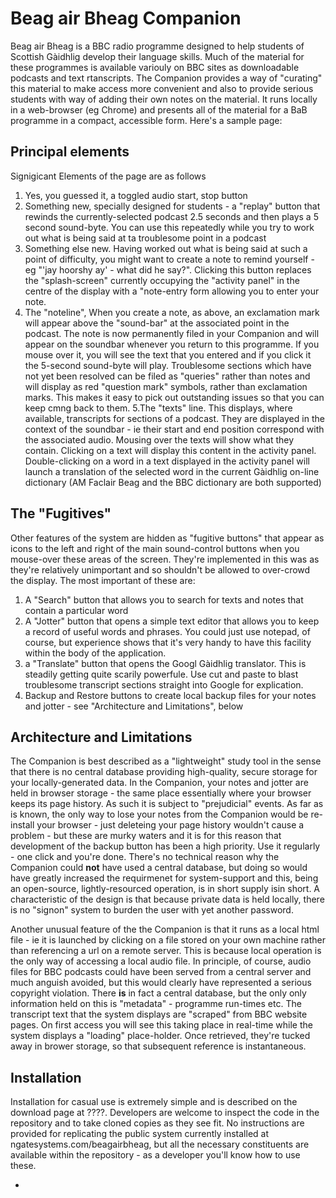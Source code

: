 # Beag air Bheag Companion

Beag air Bheag is a BBC radio programme designed to help students of Scottish Gàidhlig develop their language skills. Much of the material for these programmes is available variouly on BBC sites as downloadable podcasts and text rtanscripts. The Companion provides a way of "curating" this material to make access more convenient and also to provide serious students with way of adding their own notes on the material. It runs locally in a web-browser (eg Chrome) and presents all of the material for a BaB programme in a compact, accessible form. Here's a sample page:

## Principal elements

Signigicant Elements of the page are as follows

1. Yes, you guessed it, a toggled audio start, stop button
2. Something new, specially designed for students - a "replay" button that rewinds the currently-selected podcast 2.5 seconds and then plays a 5 second sound-byte. You can use this repeatedly while you try to work out what is being said at ta troublesome point in a podcast
3. Something else new. Having worked out what is being said at such a point of difficulty, you might want to create a note to remind yourself  - eg "'jay hoorshy ay' - what did he say?". Clicking this button replaces the "splash-screen" currently occupying the "activity panel" in the centre of the display with a "note-entry form allowing you to enter your note.
4. The "noteline", When you create a note, as above, an exclamation mark will appear above the "sound-bar" at the associated point in the podcast. The note is now permanently filed in your Companion and will appear on the soundbar whenever you return to this programme. If you mouse over it, you will see the text that you entered and if you click it the 5-second sound-byte will play. Troublesome sections which have not yet been resolved can be filed as "queries" rather than notes and will display as red "question mark" symbols, rather than exclamation marks. This makes it easy to pick out outstanding issues so that you can keep cmng back to them.
5.The "texts" line. This displays, where available, transcripts for sections of a podcast. They are displayed in the context of the soundbar - ie their start and end position correspond with the associated audio. Mousing over the texts will show what they contain. Clicking on a text will display this content in the activity panel. Double-clicking on a word in a text displayed in the activity panel will launch a translation of the selected word in the current Gàidhlig on-line dictionary (AM Faclair Beag and the BBC dictionary are both supported)

## The "Fugitives"

Other features of the system are hidden as "fugitive buttons" that appear as icons to the left and right of the main sound-control buttons when you mouse-over these areas of the screen. They're implemented in this was as they're relatively unimportant and so shouldn't be allowed to over-crowd the display. The most important of these are:

1. A "Search" button that allows you to search for texts and notes that contain a particular word
2. A "Jotter" button that opens a simple text editor that allows you to keep a record of useful words and phrases. You could just use notepad, of course, but experience shows that it's very handy to have this facility within the body of the application.
3. a "Translate" button that opens the Googl Gàidhlig translator. This is steadily getting quite scarily powerfule. Use cut and paste to blast troublesome transcript sections straight into Google for explication.
4. Backup and Restore buttons to create local backup files for your notes and jotter - see "Architecture and Limitations", below

## Architecture and Limitations

The Companion is best described as a "lightweight" study tool in the sense that there is no central database providing high-quality, secure storage for your locally-generated data.  In the Companion, your notes and jotter are held in browser storage - the same place essentially where your browser keeps its page history. As such it is subject to "prejudicial" events. As far as is known, the only way to lose your notes from the Companion would be re-install your browser - just deleteing your page history wouldn't cause a problem - but these are murky waters and it is for this reason that development of the backup button has been a high priority. Use it regularly - one click and you're done. There's no technical reason why the Companion could **not** have used a central database, but doing so would have greatly increased the requirmenet for system-support and this, being an open-source, lightly-resourced operation, is in short supply isin short. A characteristic of the design is that because private data is held locally, there is no "signon" system to burden the user with yet another password. 

Another unusual feature of the the Companion is that it runs as a local html file - ie it is launched  by clicking on a file stored on your own machine rather than referencing a url on a remote server. This is because local operation is the only way of accessing a local audio file. In principle, of course, audio files for BBC podcasts could have been served from a central server and much anguish avoided, but this would clearly have represented a serious copyright violation. There **is** in fact a central database, but the only  only information held on this is "metadata" - programme run-times etc. The transcript text that the system displays are "scraped" from BBC website pages. On first access you will see this taking place in real-time while the system displays a "loading" place-holder. Once retrieved, they're tucked away in brower storage, so that subsequent reference is instantaneous.

## Installation

Installation for casual use is extremely simple and is described on the download page at ????. Developers are welcome to inspect the code in the repository and to take cloned copies as they see fit. No instructions are provided for replicating the public system currently installed at ngatesystems.com/beagairbheag, but all the necessary constituents are available within the repository - as a developer you'll know how to use these.




- 
